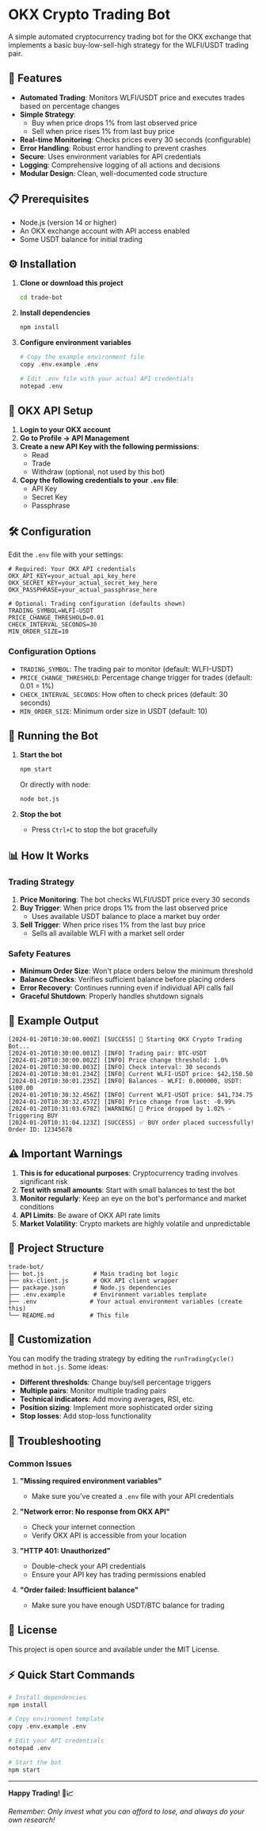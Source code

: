 # OKX Crypto Trading Bot

A simple automated cryptocurrency trading bot for the OKX exchange that implements a basic buy-low-sell-high strategy for the WLFI/USDT trading pair.

## 🚀 Features

- **Automated Trading**: Monitors WLFI/USDT price and executes trades based on percentage changes
- **Simple Strategy**: 
  - Buy when price drops 1% from last observed price
  - Sell when price rises 1% from last buy price
- **Real-time Monitoring**: Checks prices every 30 seconds (configurable)
- **Error Handling**: Robust error handling to prevent crashes
- **Secure**: Uses environment variables for API credentials
- **Logging**: Comprehensive logging of all actions and decisions
- **Modular Design**: Clean, well-documented code structure

## 📋 Prerequisites

- Node.js (version 14 or higher)
- An OKX exchange account with API access enabled
- Some USDT balance for initial trading

## ⚙️ Installation

1. **Clone or download this project**
   ```bash
   cd trade-bot
   ```

2. **Install dependencies**
   ```bash
   npm install
   ```

3. **Configure environment variables**
   ```bash
   # Copy the example environment file
   copy .env.example .env
   
   # Edit .env file with your actual API credentials
   notepad .env
   ```

## 🔑 OKX API Setup

1. **Login to your OKX account**
2. **Go to Profile → API Management**
3. **Create a new API Key with the following permissions**:
   - Read
   - Trade
   - Withdraw (optional, not used by this bot)
4. **Copy the following credentials to your `.env` file**:
   - API Key
   - Secret Key
   - Passphrase

## 🛠️ Configuration

Edit the `.env` file with your settings:

```env
# Required: Your OKX API credentials
OKX_API_KEY=your_actual_api_key_here
OKX_SECRET_KEY=your_actual_secret_key_here
OKX_PASSPHRASE=your_actual_passphrase_here

# Optional: Trading configuration (defaults shown)
TRADING_SYMBOL=WLFI-USDT
PRICE_CHANGE_THRESHOLD=0.01
CHECK_INTERVAL_SECONDS=30
MIN_ORDER_SIZE=10
```

### Configuration Options

- `TRADING_SYMBOL`: The trading pair to monitor (default: WLFI-USDT)
- `PRICE_CHANGE_THRESHOLD`: Percentage change trigger for trades (default: 0.01 = 1%)
- `CHECK_INTERVAL_SECONDS`: How often to check prices (default: 30 seconds)
- `MIN_ORDER_SIZE`: Minimum order size in USDT (default: 10)

## 🚀 Running the Bot

1. **Start the bot**
   ```bash
   npm start
   ```
   
   Or directly with node:
   ```bash
   node bot.js
   ```

2. **Stop the bot**
   - Press `Ctrl+C` to stop the bot gracefully

## 📊 How It Works

### Trading Strategy

1. **Price Monitoring**: The bot checks WLFI/USDT price every 30 seconds
2. **Buy Trigger**: When price drops 1% from the last observed price
   - Uses available USDT balance to place a market buy order
3. **Sell Trigger**: When price rises 1% from the last buy price
   - Sells all available WLFI with a market sell order

### Safety Features

- **Minimum Order Size**: Won't place orders below the minimum threshold
- **Balance Checks**: Verifies sufficient balance before placing orders
- **Error Recovery**: Continues running even if individual API calls fail
- **Graceful Shutdown**: Properly handles shutdown signals

## 📝 Example Output

```
[2024-01-20T10:30:00.000Z] [SUCCESS] 🚀 Starting OKX Crypto Trading Bot...
[2024-01-20T10:30:00.001Z] [INFO] Trading pair: BTC-USDT
[2024-01-20T10:30:00.002Z] [INFO] Price change threshold: 1.0%
[2024-01-20T10:30:00.003Z] [INFO] Check interval: 30 seconds
[2024-01-20T10:30:01.234Z] [INFO] Current WLFI-USDT price: $42,150.50
[2024-01-20T10:30:01.235Z] [INFO] Balances - WLFI: 0.000000, USDT: $100.00
[2024-01-20T10:30:32.456Z] [INFO] Current WLFI-USDT price: $41,734.75
[2024-01-20T10:30:32.457Z] [INFO] Price change from last: -0.99%
[2024-01-20T10:31:03.678Z] [WARNING] 🔻 Price dropped by 1.02% - Triggering BUY
[2024-01-20T10:31:04.123Z] [SUCCESS] ✅ BUY order placed successfully! Order ID: 12345678
```

## ⚠️ Important Warnings

1. **This is for educational purposes**: Cryptocurrency trading involves significant risk
2. **Test with small amounts**: Start with small balances to test the bot
3. **Monitor regularly**: Keep an eye on the bot's performance and market conditions
4. **API Limits**: Be aware of OKX API rate limits
5. **Market Volatility**: Crypto markets are highly volatile and unpredictable

## 📁 Project Structure

```
trade-bot/
├── bot.js              # Main trading bot logic
├── okx-client.js       # OKX API client wrapper
├── package.json        # Node.js dependencies
├── .env.example        # Environment variables template
├── .env               # Your actual environment variables (create this)
└── README.md          # This file
```

## 🔧 Customization

You can modify the trading strategy by editing the `runTradingCycle()` method in `bot.js`. Some ideas:

- **Different thresholds**: Change buy/sell percentage triggers
- **Multiple pairs**: Monitor multiple trading pairs
- **Technical indicators**: Add moving averages, RSI, etc.
- **Position sizing**: Implement more sophisticated order sizing
- **Stop losses**: Add stop-loss functionality

## 🐛 Troubleshooting

### Common Issues

1. **"Missing required environment variables"**
   - Make sure you've created a `.env` file with your API credentials

2. **"Network error: No response from OKX API"**
   - Check your internet connection
   - Verify OKX API is accessible from your location

3. **"HTTP 401: Unauthorized"**
   - Double-check your API credentials
   - Ensure your API key has trading permissions enabled

4. **"Order failed: Insufficient balance"**
   - Make sure you have enough USDT/BTC balance for trading

## 📜 License

This project is open source and available under the MIT License.

## ⚡ Quick Start Commands

```bash
# Install dependencies
npm install

# Copy environment template
copy .env.example .env

# Edit your API credentials
notepad .env

# Start the bot
npm start
```

---

**Happy Trading! 🚀📈**

*Remember: Only invest what you can afford to lose, and always do your own research!*
